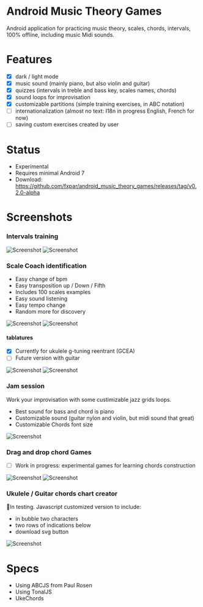 # Android Music Theory Games
Android application for practicing music theory, scales, chords, intervals, 100% offline, including music Midi sounds.

# Features
* [x] dark / light mode
* [x] music sound (mainly piano, but also violin and guitar)
* [x] quizzes (intervals in treble and bass key, scales names, chords)
* [x] sound loops for improvisation
* [x] customizable partitions (simple training exercises, in ABC notation)
* [ ] internationalization (almost no text: I18n in progress English, French for now)
* [ ] saving custom exercises created by user

# Status
* Experimental
* Requires minimal Android 7
* Download: https://github.com/fxpar/android_music_theory_games/releases/tag/v0.2.0-alpha

# Screenshots

### Intervals training
![Screenshot](./screenshots/interval-bass-dark.png) ![Screenshot](./screenshots/intervals-treble-light.png)

### Scale Coach identification
* Easy change of bpm
* Easy transposition up / Down / Fifth
* Includes 100 scales examples
* Easy sound listening
* Easy tempo change
* Random more for discovery

![Screenshot](./screenshots/scale-name-light-bpm.png) ![Screenshot](./screenshots/scale-name-dark-tooltip.png) 

#### tablatures
* [x] Currently for ukulele g-tuning reentrant (GCEA)
* [ ] Future version with guitar

![Screenshot](./screenshots/scale-select-dark.png) ![Screenshot](./screenshots/scale-select-light.png)

### Jam session

Work your improvisation with some custimizable jazz grids loops.
* Best sound for bass and chord is piano
* Customizable sound (guitar nylon and violin, but midi sound that great)
* Customizable Chords font size

![Screenshot](./screenshots/jam-light.png)

### Drag and drop chord Games
* [ ] Work in progress: experimental games for learning chords construction

![Screenshot](./screenshots/magic-square-chords.png) ![Screenshot](./screenshots/gamme-quiz-light.png)

### Ukulele / Guitar chords chart creator
🚧In testing.
Javascript customized version to include:
* in bubble two characters
* two rows of indications below
* download svg button

![Screenshot](./screenshots/string-chords-charts.png)

# Specs
* Using ABCJS from Paul Rosen
* Using TonalJS
* UkeChords



